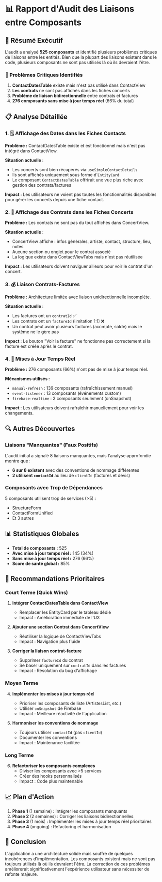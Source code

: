 # 📊 Rapport d'Audit des Liaisons entre Composants

## 🎯 Résumé Exécutif

L'audit a analysé **525 composants** et identifié plusieurs problèmes critiques de liaisons entre les entités. Bien que la plupart des liaisons existent dans le code, plusieurs composants ne sont pas utilisés là où ils devraient l'être.

### 🚨 Problèmes Critiques Identifiés

1. **ContactDatesTable** existe mais n'est pas utilisé dans ContactView
2. **Les contrats** ne sont pas affichés dans les fiches concerts
3. **Problème de liaison bidirectionnelle** entre contrats et factures
4. **276 composants sans mise à jour temps réel** (66% du total)

## 📋 Analyse Détaillée

### 1. 🗓️ Affichage des Dates dans les Fiches Contacts

**Problème :** ContactDatesTable existe et est fonctionnel mais n'est pas intégré dans ContactView.

**Situation actuelle :**
- Les concerts sont bien récupérés via `useSimpleContactDetails`
- Ils sont affichés uniquement sous forme d'`EntityCard`
- Le composant `ContactDatesTable` offrirait une vue plus riche avec gestion des contrats/factures

**Impact :** Les utilisateurs ne voient pas toutes les fonctionnalités disponibles pour gérer les concerts depuis une fiche contact.

### 2. 📄 Affichage des Contrats dans les Fiches Concerts

**Problème :** Les contrats ne sont pas du tout affichés dans ConcertView.

**Situation actuelle :**
- ConcertView affiche : infos générales, artiste, contact, structure, lieu, notes
- Aucune section ou onglet pour le contrat associé
- La logique existe dans ContactViewTabs mais n'est pas réutilisée

**Impact :** Les utilisateurs doivent naviguer ailleurs pour voir le contrat d'un concert.

### 3. 💰 Liaison Contrats-Factures

**Problème :** Architecture limitée avec liaison unidirectionnelle incomplète.

**Situation actuelle :**
- Les factures ont un `contratId` ✅
- Les contrats ont un `factureId` (limitation 1:1) ❌
- Un contrat peut avoir plusieurs factures (acompte, solde) mais le système ne le gère pas

**Impact :** Le bouton "Voir la facture" ne fonctionne pas correctement si la facture est créée après le contrat.

### 4. 🔄 Mises à Jour Temps Réel

**Problème :** 276 composants (66%) n'ont pas de mise à jour temps réel.

**Mécanismes utilisés :**
- `manual-refresh` : 136 composants (rafraîchissement manuel)
- `event-listener` : 13 composants (événements custom)
- `firebase-realtime` : 2 composants seulement (onSnapshot)

**Impact :** Les utilisateurs doivent rafraîchir manuellement pour voir les changements.

## 🔍 Autres Découvertes

### Liaisons "Manquantes" (Faux Positifs)

L'audit initial a signalé 8 liaisons manquantes, mais l'analyse approfondie montre que :
- **6 sur 8 existent** avec des conventions de nommage différentes
- **2 utilisent `contactId`** au lieu de `clientId` (factures et devis)

### Composants avec Trop de Dépendances

5 composants utilisent trop de services (>5) :
- StructureForm
- ContactFormUnified
- Et 3 autres

## 📊 Statistiques Globales

- **Total de composants :** 525
- **Avec mise à jour temps réel :** 145 (34%)
- **Sans mise à jour temps réel :** 276 (66%)
- **Score de santé global :** 85%

## 🎯 Recommandations Prioritaires

### Court Terme (Quick Wins)

1. **Intégrer ContactDatesTable dans ContactView**
   - Remplacer les EntityCard par le tableau dédié
   - Impact : Amélioration immédiate de l'UX

2. **Ajouter une section Contrat dans ConcertView**
   - Réutiliser la logique de ContactViewTabs
   - Impact : Navigation plus fluide

3. **Corriger la liaison contrat-facture**
   - Supprimer `factureId` du contrat
   - Se baser uniquement sur `contratId` dans les factures
   - Impact : Résolution du bug d'affichage

### Moyen Terme

4. **Implémenter les mises à jour temps réel**
   - Prioriser les composants de liste (ArtistesList, etc.)
   - Utiliser `onSnapshot` de Firebase
   - Impact : Meilleure réactivité de l'application

5. **Harmoniser les conventions de nommage**
   - Toujours utiliser `contactId` (pas `clientId`)
   - Documenter les conventions
   - Impact : Maintenance facilitée

### Long Terme

6. **Refactoriser les composants complexes**
   - Diviser les composants avec >5 services
   - Créer des hooks personnalisés
   - Impact : Code plus maintenable

## 📈 Plan d'Action

1. **Phase 1** (1 semaine) : Intégrer les composants manquants
2. **Phase 2** (2 semaines) : Corriger les liaisons bidirectionnelles
3. **Phase 3** (1 mois) : Implémenter les mises à jour temps réel prioritaires
4. **Phase 4** (ongoing) : Refactoring et harmonisation

## 🏁 Conclusion

L'application a une architecture solide mais souffre de quelques incohérences d'implémentation. Les composants existent mais ne sont pas toujours utilisés là où ils devraient l'être. La correction de ces problèmes améliorerait significativement l'expérience utilisateur sans nécessiter de refonte majeure.